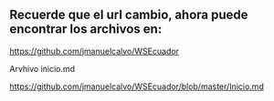## Recuerde que el url cambio, ahora puede encontrar los archivos en:

https://github.com/jmanuelcalvo/WSEcuador

Arvhivo inicio.md

https://github.com/jmanuelcalvo/WSEcuador/blob/master/Inicio.md
